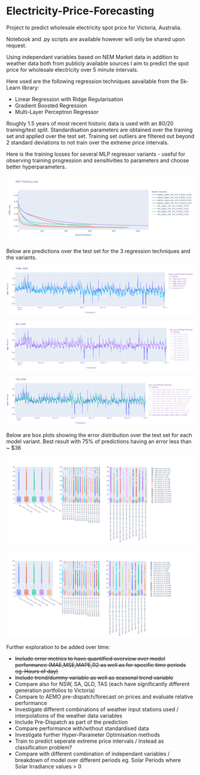 # Electricity-Price-Forecasting

Project to predict wholesale electricity spot price for Victoria, Australia.

Notebook and .py scripts are available however will only be shared upon request.

Using independant variables based on NEM Market data in addition to weather data both from publicly available sources I aim to predict the spot price
for wholesale electricity over 5 minute intervals. 

Here used are the following regression techniques aavailable from the Sk-Learn library:

- Linear Regression with Ridge Regularisation
- Gradient Boosted Regression
- Multi-Layer Perceptron Regressor

Roughly 1.5 years of most recent historic data is used with an 80/20 training/test split. Standardisation parameters are obtained over the training set and applied over the test set. Training set outliers are filtered out beyond 2 standard deviations to not train over the extreme price intervals. 
 


  
Here is the training losses for several MLP regressor variants - useful for observing training progression and sensitivities to parameters and choose better hyperparameters.

 ![](loss.png)

Below are predictions over the test set for the 3 regression techniques and the variants.

![](ridge.png)

![](gbr.png)

![](mlp.png)


Below are box plots showing the error distribution over the test set for each model variant.
Best result with 75% of predictions having an error less than ~ $36

![](mae.png)

![](rmse.png)


Further exploration to be added over time:
- ~~Include error metrics to have quantified overview over model performance (MAE,MSE,MAPE,R2 as well as for specific time periods eg. Hours of day)~~
- ~~Include trend/dummy variable as well as seasonal trend variable~~
- Compare also for NSW, SA, QLD, TAS (each have significantly different generation portfolios to Victoria)
- Compare to AEMO pre-dispatch/forecast on prices and evaluate relative performance 
- Investigate different combinations of weather input stations used / interpolations of the weather data variables
- Include Pre-Dispatch as part of the prediction
- Compare performance with/without standardised data
- Investigate further Hyper-Parameter Optimisation methods
- Train to predict seperate extreme price intervals / Instead as classification problem?
- Compare with different combination of independant variables / breakdown of model over different periods eg. Solar Periods where Solar Irradiance values > 0
